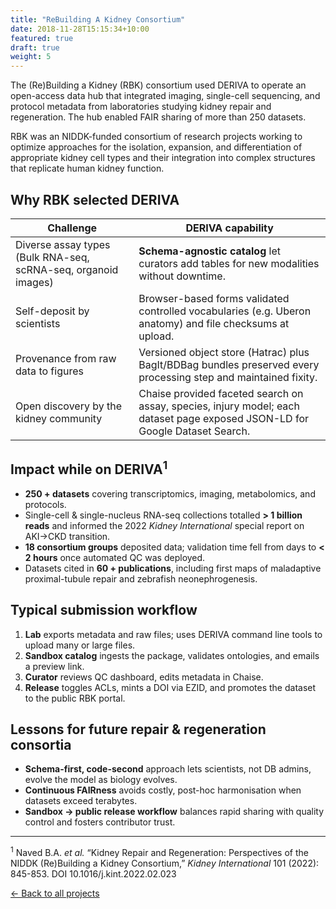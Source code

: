 ```yaml
---
title: "ReBuilding A Kidney Consortium"
date: 2018-11-28T15:15:34+10:00
featured: true
draft: true
weight: 5
---
```


The (Re)Building a Kidney (RBK) consortium used DERIVA to operate an open-access data hub that integrated imaging, single-cell sequencing, and protocol metadata from laboratories studying kidney repair and regeneration.  The hub enabled FAIR sharing of more than 250 datasets.  
<!--more-->

RBK was an NIDDK-funded consortium of research projects working to optimize approaches for the isolation, expansion, and differentiation of appropriate kidney cell types and their integration into complex structures that replicate human kidney function.

## Why RBK selected DERIVA

| Challenge | DERIVA capability |
|-----------|-------------------|
| Diverse assay types (Bulk RNA-seq, scRNA-seq, organoid images) | **Schema-agnostic catalog** let curators add tables for new modalities without downtime. |
| Self-deposit by scientists | Browser-based forms validated controlled vocabularies (e.g. Uberon anatomy) and file checksums at upload. |
| Provenance from raw data to figures | Versioned object store (Hatrac) plus BagIt/BDBag bundles preserved every processing step and maintained fixity. |
| Open discovery by the kidney community | Chaise provided faceted search on assay, species, injury model; each dataset page exposed JSON-LD for Google Dataset Search. |

## Impact while on DERIVA<sup>1</sup>

* **250 + datasets** covering transcriptomics, imaging, metabolomics, and protocols.  
* Single-cell & single-nucleus RNA-seq collections totalled **> 1 billion reads** and informed the 2022 *Kidney International* special report on AKI→CKD transition.  
* **18 consortium groups** deposited data; validation time fell from days to **< 2 hours** once automated QC was deployed.  
* Datasets cited in **60 + publications**, including first maps of maladaptive proximal-tubule repair and zebrafish neonephrogenesis.

## Typical submission workflow

1. **Lab** exports metadata and raw files; uses DERIVA command line tools to upload many or large files.  
2. **Sandbox catalog** ingests the package, validates ontologies, and emails a preview link.  
3. **Curator** reviews QC dashboard, edits metadata in Chaise.  
4. **Release** toggles ACLs, mints a DOI via EZID, and promotes the dataset to the public RBK portal.


## Lessons for future repair & regeneration consortia

* **Schema-first, code-second** approach lets scientists, not DB admins, evolve the model as biology evolves.  
* **Continuous FAIRness** avoids costly, post-hoc harmonisation when datasets exceed terabytes.  
* **Sandbox → public release workflow** balances rapid sharing with quality control and fosters contributor trust.

---

<sup>1</sup> Naved B.A. *et al.* “Kidney Repair and Regeneration: Perspectives of the NIDDK (Re)Building a Kidney Consortium,” *Kidney International* 101 (2022): 845-853. DOI 10.1016/j.kint.2022.02.023

[← Back to all projects](/projects/)
